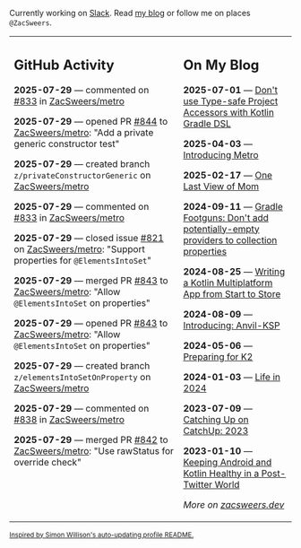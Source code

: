 Currently working on [Slack](https://slack.com/). Read [my blog](https://zacsweers.dev/) or follow me on places `@ZacSweers`.

<table><tr><td valign="top" width="60%">

## GitHub Activity
<!-- githubActivity starts -->
**2025-07-29** — commented on [#833](https://github.com/ZacSweers/metro/issues/833#issuecomment-3134741751) in [ZacSweers/metro](https://github.com/ZacSweers/metro)

**2025-07-29** — opened PR [#844](https://github.com/ZacSweers/metro/pull/844) to [ZacSweers/metro](https://github.com/ZacSweers/metro): "Add a private generic constructor test"

**2025-07-29** — created branch `z/privateConstructorGeneric` on [ZacSweers/metro](https://github.com/ZacSweers/metro)

**2025-07-29** — commented on [#833](https://github.com/ZacSweers/metro/issues/833#issuecomment-3134733956) in [ZacSweers/metro](https://github.com/ZacSweers/metro)

**2025-07-29** — closed issue [#821](https://github.com/ZacSweers/metro/issues/821) on [ZacSweers/metro](https://github.com/ZacSweers/metro): "Support properties for `@ElementsIntoSet`"

**2025-07-29** — merged PR [#843](https://github.com/ZacSweers/metro/pull/843) to [ZacSweers/metro](https://github.com/ZacSweers/metro): "Allow `@ElementsIntoSet` on properties"

**2025-07-29** — opened PR [#843](https://github.com/ZacSweers/metro/pull/843) to [ZacSweers/metro](https://github.com/ZacSweers/metro): "Allow `@ElementsIntoSet` on properties"

**2025-07-29** — created branch `z/elementsIntoSetOnProperty` on [ZacSweers/metro](https://github.com/ZacSweers/metro)

**2025-07-29** — commented on [#838](https://github.com/ZacSweers/metro/issues/838#issuecomment-3134683551) in [ZacSweers/metro](https://github.com/ZacSweers/metro)

**2025-07-29** — merged PR [#842](https://github.com/ZacSweers/metro/pull/842) to [ZacSweers/metro](https://github.com/ZacSweers/metro): "Use rawStatus for override check"
<!-- githubActivity ends -->
</td><td valign="top" width="40%">

## On My Blog
<!-- blog starts -->
**2025-07-01** — [Don't use Type-safe Project Accessors with Kotlin Gradle DSL](https://www.zacsweers.dev/dont-use-type-safe-project-accessors-with-kotlin-gradle-dsl/)

**2025-04-03** — [Introducing Metro](https://www.zacsweers.dev/introducing-metro/)

**2025-02-17** — [One Last View of Mom](https://www.zacsweers.dev/one-last-view-of-mom/)

**2024-09-11** — [Gradle Footguns: Don't add potentially-empty providers to collection properties](https://www.zacsweers.dev/gradle-footgun-adding-empty-providers-to-collection-properties/)

**2024-08-25** — [Writing a Kotlin Multiplatform App from Start to Store](https://www.zacsweers.dev/writing-a-kotlin-multiplatform-app-from-start-to-store/)

**2024-08-09** — [Introducing: Anvil-KSP](https://www.zacsweers.dev/introducing-anvil-ksp/)

**2024-05-06** — [Preparing for K2](https://www.zacsweers.dev/preparing-for-k2/)

**2024-01-03** — [Life in 2024](https://www.zacsweers.dev/life-in-2024/)

**2023-07-09** — [Catching Up on CatchUp: 2023](https://www.zacsweers.dev/catching-up-on-catchup-2023/)

**2023-01-10** — [Keeping Android and Kotlin Healthy in a Post-Twitter World](https://www.zacsweers.dev/keeping-android-healthy/)
<!-- blog ends -->
_More on [zacsweers.dev](https://zacsweers.dev/)_
</td></tr></table>

<sub><a href="https://simonwillison.net/2020/Jul/10/self-updating-profile-readme/">Inspired by Simon Willison's auto-updating profile README.</a></sub>
